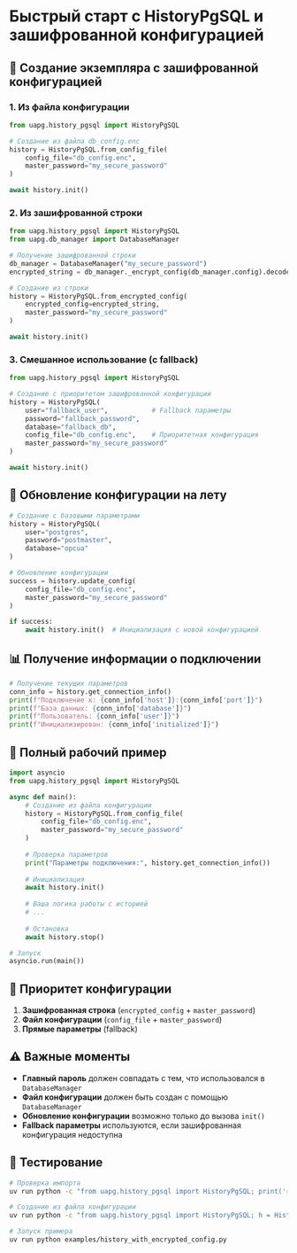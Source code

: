 # Быстрый старт с HistoryPgSQL и зашифрованной конфигурацией

## 🚀 Создание экземпляра с зашифрованной конфигурацией

### 1. Из файла конфигурации

```python
from uapg.history_pgsql import HistoryPgSQL

# Создание из файла db_config.enc
history = HistoryPgSQL.from_config_file(
    config_file="db_config.enc",
    master_password="my_secure_password"
)

await history.init()
```

### 2. Из зашифрованной строки

```python
from uapg.history_pgsql import HistoryPgSQL
from uapg.db_manager import DatabaseManager

# Получение зашифрованной строки
db_manager = DatabaseManager("my_secure_password")
encrypted_string = db_manager._encrypt_config(db_manager.config).decode()

# Создание из строки
history = HistoryPgSQL.from_encrypted_config(
    encrypted_config=encrypted_string,
    master_password="my_secure_password"
)

await history.init()
```

### 3. Смешанное использование (с fallback)

```python
from uapg.history_pgsql import HistoryPgSQL

# Создание с приоритетом зашифрованной конфигурации
history = HistoryPgSQL(
    user="fallback_user",           # Fallback параметры
    password="fallback_password",
    database="fallback_db",
    config_file="db_config.enc",    # Приоритетная конфигурация
    master_password="my_secure_password"
)

await history.init()
```

## 🔧 Обновление конфигурации на лету

```python
# Создание с базовыми параметрами
history = HistoryPgSQL(
    user="postgres",
    password="postmaster",
    database="opcua"
)

# Обновление конфигурации
success = history.update_config(
    config_file="db_config.enc",
    master_password="my_secure_password"
)

if success:
    await history.init()  # Инициализация с новой конфигурацией
```

## 📊 Получение информации о подключении

```python
# Получение текущих параметров
conn_info = history.get_connection_info()
print(f"Подключение к: {conn_info['host']}:{conn_info['port']}")
print(f"База данных: {conn_info['database']}")
print(f"Пользователь: {conn_info['user']}")
print(f"Инициализирован: {conn_info['initialized']}")
```

## 🎯 Полный рабочий пример

```python
import asyncio
from uapg.history_pgsql import HistoryPgSQL

async def main():
    # Создание из файла конфигурации
    history = HistoryPgSQL.from_config_file(
        config_file="db_config.enc",
        master_password="my_secure_password"
    )
    
    # Проверка параметров
    print("Параметры подключения:", history.get_connection_info())
    
    # Инициализация
    await history.init()
    
    # Ваша логика работы с историей
    # ...
    
    # Остановка
    await history.stop()

# Запуск
asyncio.run(main())
```

## 🔐 Приоритет конфигурации

1. **Зашифрованная строка** (`encrypted_config` + `master_password`)
2. **Файл конфигурации** (`config_file` + `master_password`)  
3. **Прямые параметры** (fallback)

## ⚠️ Важные моменты

- **Главный пароль** должен совпадать с тем, что использовался в `DatabaseManager`
- **Файл конфигурации** должен быть создан с помощью `DatabaseManager`
- **Обновление конфигурации** возможно только до вызова `init()`
- **Fallback параметры** используются, если зашифрованная конфигурация недоступна

## 🧪 Тестирование

```bash
# Проверка импорта
uv run python -c "from uapg.history_pgsql import HistoryPgSQL; print('✅ OK')"

# Создание из файла конфигурации
uv run python -c "from uapg.history_pgsql import HistoryPgSQL; h = HistoryPgSQL.from_config_file('db_config.enc', 'aaa'); print('✅ OK')"

# Запуск примера
uv run python examples/history_with_encrypted_config.py
```
